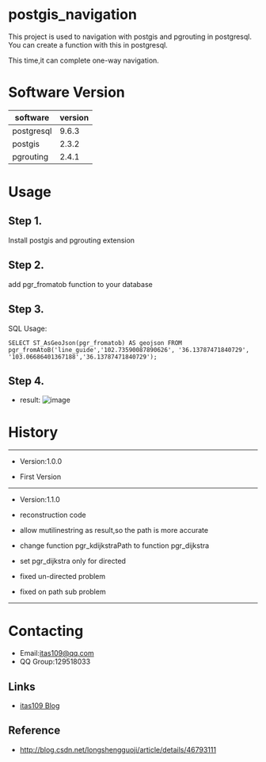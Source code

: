 # postgis_navigation

This project is used to navigation with postgis and pgrouting in postgresql.
You can create a function with this in  postgresql.

This time,it can complete one-way navigation.

# Software Version

|  software  | version 
| ---------- | -------------  
| postgresql | 9.6.3  
| postgis    | 2.3.2   
| pgrouting  | 2.4.1        

# Usage

## Step 1.
Install postgis and pgrouting extension

## Step 2.
add pgr_fromatob function to your database

## Step 3.
SQL Usage:
```
SELECT ST_AsGeoJson(pgr_fromatob) AS geojson FROM pgr_fromAtoB('line_guide','102.73590087890626', '36.13787471840729', '103.06686401367188','36.13787471840729');
```

## Step 4.
* result:
![image](https://github.com/itas109/postgis_navigation/raw/master/navigation_0.png)

# History
----------------------------------------------------
* Version:1.0.0

* First Version

----------------------------------------------------
* Version:1.1.0

* reconstruction code
* allow mutilinestring as result,so the path is more accurate
* change function pgr_kdijkstraPath to function pgr_dijkstra
* set pgr_dijkstra only for directed
* fixed un-directed problem
* fixed on path sub problem 

----------------------------------------------------
# Contacting

* Email:itas109@qq.com
* QQ Group:129518033

## Links

* [itas109 Blog](http://blog.csdn.net/itas109)

## Reference
* http://blog.csdn.net/longshengguoji/article/details/46793111
